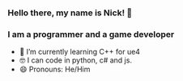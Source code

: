 ### Hello there, my name is Nick! 👋
### I am a programmer and a game developer
- 🌱 I’m currently learning C++ for ue4
- 🤓 I can code in python, c# and js.
- 😄 Pronouns: He/Him
<!--
**nikivan43/nikivan43** is a ✨ _special_ ✨ repository because its `README.md` (this file) appears on your GitHub profile.

Here are some ideas to get you started:

- 🔭 I’m currently working on ...
- 🌱 I’m currently learning ...
- 👯 I’m looking to collaborate on ...
- 🤔 I’m looking for help with ...
- 💬 Ask me about ...
- 📫 How to reach me: ...
- 😄 Pronouns: ...
- ⚡ Fun fact: ...
-->
